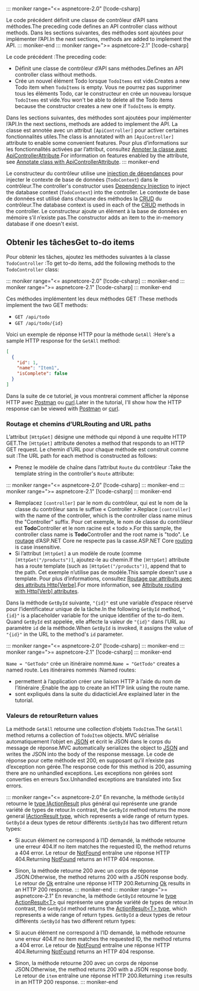 ::: moniker range="<= aspnetcore-2.0"
[!code-csharp[](../../tutorials/first-web-api/samples/2.0/TodoApi/Controllers/TodoController2.cs?name=snippet_todo1)]

<span data-ttu-id="6950a-101">Le code précédent définit une classe de contrôleur d’API sans méthodes.</span><span class="sxs-lookup"><span data-stu-id="6950a-101">The preceding code defines an API controller class without methods.</span></span> <span data-ttu-id="6950a-102">Dans les sections suivantes, des méthodes sont ajoutées pour implémenter l’API.</span><span class="sxs-lookup"><span data-stu-id="6950a-102">In the next sections, methods are added to implement the API.</span></span>
::: moniker-end
::: moniker range=">= aspnetcore-2.1"
[!code-csharp[](../../tutorials/first-web-api/samples/2.1/TodoApi/Controllers/TodoController2.cs?name=snippet_todo1)]

<span data-ttu-id="6950a-103">Le code précédent :</span><span class="sxs-lookup"><span data-stu-id="6950a-103">The preceding code:</span></span>

* <span data-ttu-id="6950a-104">Définit une classe de contrôleur d’API sans méthodes.</span><span class="sxs-lookup"><span data-stu-id="6950a-104">Defines an API controller class without methods.</span></span>
* <span data-ttu-id="6950a-105">Crée un nouvel élément Todo lorsque `TodoItems` est vide.</span><span class="sxs-lookup"><span data-stu-id="6950a-105">Creates a new Todo item when `TodoItems` is empty.</span></span> <span data-ttu-id="6950a-106">Vous ne pourrez pas supprimer tous les éléments Todo, car le constructeur en crée un nouveau lorsque `TodoItems` est vide.</span><span class="sxs-lookup"><span data-stu-id="6950a-106">You won't be able to delete all the Todo items because the constructor creates a new one if `TodoItems` is empty.</span></span>

<span data-ttu-id="6950a-107">Dans les sections suivantes, des méthodes sont ajoutées pour implémenter l’API.</span><span class="sxs-lookup"><span data-stu-id="6950a-107">In the next sections, methods are added to implement the API.</span></span> <span data-ttu-id="6950a-108">La classe est annotée avec un attribut `[ApiController]` pour activer certaines fonctionnalités utiles.</span><span class="sxs-lookup"><span data-stu-id="6950a-108">The class is annotated with an `[ApiController]` attribute to enable some convenient features.</span></span> <span data-ttu-id="6950a-109">Pour plus d’informations sur les fonctionnalités activées par l’attribut, consultez [Annoter la classe avec ApiControllerAttribute](xref:web-api/index#annotate-class-with-apicontrollerattribute).</span><span class="sxs-lookup"><span data-stu-id="6950a-109">For information on features enabled by the attribute, see [Annotate class with ApiControllerAttribute](xref:web-api/index#annotate-class-with-apicontrollerattribute).</span></span>
::: moniker-end

<span data-ttu-id="6950a-110">Le constructeur du contrôleur utilise une [injection de dépendances](xref:fundamentals/dependency-injection) pour injecter le contexte de base de données (`TodoContext`) dans le contrôleur.</span><span class="sxs-lookup"><span data-stu-id="6950a-110">The controller's constructor uses [Dependency Injection](xref:fundamentals/dependency-injection) to inject the database context (`TodoContext`) into the controller.</span></span> <span data-ttu-id="6950a-111">Le contexte de base de données est utilisé dans chacune des méthodes la [CRUD](https://wikipedia.org/wiki/Create,_read,_update_and_delete) du contrôleur.</span><span class="sxs-lookup"><span data-stu-id="6950a-111">The database context is used in each of the [CRUD](https://wikipedia.org/wiki/Create,_read,_update_and_delete) methods in the controller.</span></span> <span data-ttu-id="6950a-112">Le constructeur ajoute un élément à la base de données en mémoire s’il n’existe pas.</span><span class="sxs-lookup"><span data-stu-id="6950a-112">The constructor adds an item to the in-memory database if one doesn't exist.</span></span>

## <a name="get-to-do-items"></a><span data-ttu-id="6950a-113">Obtenir les tâches</span><span class="sxs-lookup"><span data-stu-id="6950a-113">Get to-do items</span></span>

<span data-ttu-id="6950a-114">Pour obtenir les tâches, ajoutez les méthodes suivantes à la classe `TodoController` :</span><span class="sxs-lookup"><span data-stu-id="6950a-114">To get to-do items, add the following methods to the `TodoController` class:</span></span>

::: moniker range="<= aspnetcore-2.0"
[!code-csharp[](../../tutorials/first-web-api/samples/2.0/TodoApi/Controllers/TodoController.cs?name=snippet_GetAll)]
::: moniker-end
::: moniker range=">= aspnetcore-2.1"
[!code-csharp[](../../tutorials/first-web-api/samples/2.1/TodoApi/Controllers/TodoController.cs?name=snippet_GetAll)]
::: moniker-end

<span data-ttu-id="6950a-115">Ces méthodes implémentent les deux méthodes GET :</span><span class="sxs-lookup"><span data-stu-id="6950a-115">These methods implement the two GET methods:</span></span>

* `GET /api/todo`
* `GET /api/todo/{id}`

<span data-ttu-id="6950a-116">Voici un exemple de réponse HTTP pour la méthode `GetAll` :</span><span class="sxs-lookup"><span data-stu-id="6950a-116">Here's a sample HTTP response for the `GetAll` method:</span></span>

```json
[
  {
    "id": 1,
    "name": "Item1",
    "isComplete": false
  }
]
```

<span data-ttu-id="6950a-117">Dans la suite de ce tutoriel, je vous montrerai comment afficher la réponse HTTP avec [Postman](https://www.getpostman.com/) ou [curl](https://curl.haxx.se/docs/manpage.html).</span><span class="sxs-lookup"><span data-stu-id="6950a-117">Later in the tutorial, I'll show how the HTTP response can be viewed with [Postman](https://www.getpostman.com/) or [curl](https://curl.haxx.se/docs/manpage.html).</span></span>

### <a name="routing-and-url-paths"></a><span data-ttu-id="6950a-118">Routage et chemins d’URL</span><span class="sxs-lookup"><span data-stu-id="6950a-118">Routing and URL paths</span></span>

<span data-ttu-id="6950a-119">L’attribut `[HttpGet]` désigne une méthode qui répond à une requête HTTP GET.</span><span class="sxs-lookup"><span data-stu-id="6950a-119">The `[HttpGet]` attribute denotes a method that responds to an HTTP GET request.</span></span> <span data-ttu-id="6950a-120">Le chemin d’URL pour chaque méthode est construit comme suit :</span><span class="sxs-lookup"><span data-stu-id="6950a-120">The URL path for each method is constructed as follows:</span></span>

* <span data-ttu-id="6950a-121">Prenez le modèle de chaîne dans l’attribut `Route` du contrôleur :</span><span class="sxs-lookup"><span data-stu-id="6950a-121">Take the template string in the controller's `Route` attribute:</span></span>

::: moniker range="<= aspnetcore-2.0"
[!code-csharp[](../../tutorials/first-web-api/samples/2.0/TodoApi/Controllers/TodoController.cs?name=TodoController&highlight=3)]
::: moniker-end
::: moniker range=">= aspnetcore-2.1"
[!code-csharp[](../../tutorials/first-web-api/samples/2.1/TodoApi/Controllers/TodoController.cs?name=TodoController&highlight=3)]
::: moniker-end

* <span data-ttu-id="6950a-122">Remplacez `[controller]` par le nom du contrôleur, qui est le nom de la classe du contrôleur sans le suffixe « Controller ».</span><span class="sxs-lookup"><span data-stu-id="6950a-122">Replace `[controller]` with the name of the controller, which is the controller class name minus the "Controller" suffix.</span></span> <span data-ttu-id="6950a-123">Pour cet exemple, le nom de classe du contrôleur est **Todo**Controller et le nom racine est « todo ».</span><span class="sxs-lookup"><span data-stu-id="6950a-123">For this sample, the controller class name is **Todo**Controller and the root name is "todo".</span></span> <span data-ttu-id="6950a-124">Le [routage](xref:mvc/controllers/routing) d’ASP.NET Core ne respecte pas la casse.</span><span class="sxs-lookup"><span data-stu-id="6950a-124">ASP.NET Core [routing](xref:mvc/controllers/routing) is case insensitive.</span></span>
* <span data-ttu-id="6950a-125">Si l’attribut `[HttpGet]` a un modèle de route (comme `[HttpGet("/products")]`, ajoutez-le au chemin.</span><span class="sxs-lookup"><span data-stu-id="6950a-125">If the `[HttpGet]` attribute has a route template (such as `[HttpGet("/products")]`, append that to the path.</span></span> <span data-ttu-id="6950a-126">Cet exemple n’utilise pas de modèle.</span><span class="sxs-lookup"><span data-stu-id="6950a-126">This sample doesn't use a template.</span></span> <span data-ttu-id="6950a-127">Pour plus d’informations, consultez [Routage par attributs avec des attributs Http[Verbe]](xref:mvc/controllers/routing#attribute-routing-with-httpverb-attributes).</span><span class="sxs-lookup"><span data-stu-id="6950a-127">For more information, see [Attribute routing with Http[Verb] attributes](xref:mvc/controllers/routing#attribute-routing-with-httpverb-attributes).</span></span>

<span data-ttu-id="6950a-128">Dans la méthode `GetById` suivante, `"{id}"` est une variable d’espace réservé pour l’identificateur unique de la tâche.</span><span class="sxs-lookup"><span data-stu-id="6950a-128">In the following `GetById` method, `"{id}"` is a placeholder variable for the unique identifier of the to-do item.</span></span> <span data-ttu-id="6950a-129">Quand `GetById` est appelée, elle affecte la valeur de `"{id}"` dans l’URL au paramètre `id` de la méthode.</span><span class="sxs-lookup"><span data-stu-id="6950a-129">When `GetById` is invoked, it assigns the value of `"{id}"` in the URL to the method's `id` parameter.</span></span>

::: moniker range="<= aspnetcore-2.0"
[!code-csharp[](../../tutorials/first-web-api/samples/2.0/TodoApi/Controllers/TodoController.cs?name=snippet_GetByID&highlight=1-2)]
::: moniker-end
::: moniker range=">= aspnetcore-2.1"
[!code-csharp[](../../tutorials/first-web-api/samples/2.1/TodoApi/Controllers/TodoController.cs?name=snippet_GetByID&highlight=1-2)]
::: moniker-end

<span data-ttu-id="6950a-130">`Name = "GetTodo"` crée un itinéraire nommé.</span><span class="sxs-lookup"><span data-stu-id="6950a-130">`Name = "GetTodo"` creates a named route.</span></span> <span data-ttu-id="6950a-131">Les itinéraires nommés :</span><span class="sxs-lookup"><span data-stu-id="6950a-131">Named routes:</span></span>

* <span data-ttu-id="6950a-132">permettent à l’application créer une liaison HTTP à l’aide du nom de l’itinéraire ;</span><span class="sxs-lookup"><span data-stu-id="6950a-132">Enable the app to create an HTTP link using the route name.</span></span>
* <span data-ttu-id="6950a-133">sont expliqués dans la suite du didacticiel.</span><span class="sxs-lookup"><span data-stu-id="6950a-133">Are explained later in the tutorial.</span></span>

### <a name="return-values"></a><span data-ttu-id="6950a-134">Valeurs de retour</span><span class="sxs-lookup"><span data-stu-id="6950a-134">Return values</span></span>

<span data-ttu-id="6950a-135">La méthode `GetAll` retourne une collection d’objets `TodoItem`.</span><span class="sxs-lookup"><span data-stu-id="6950a-135">The `GetAll` method returns a collection of `TodoItem` objects.</span></span> <span data-ttu-id="6950a-136">MVC sérialise automatiquement l’objet en [JSON](https://www.json.org/) et écrit le JSON dans le corps du message de réponse.</span><span class="sxs-lookup"><span data-stu-id="6950a-136">MVC automatically serializes the object to [JSON](https://www.json.org/) and writes the JSON into the body of the response message.</span></span> <span data-ttu-id="6950a-137">Le code de réponse pour cette méthode est 200, en supposant qu’il n’existe pas d’exception non gérée.</span><span class="sxs-lookup"><span data-stu-id="6950a-137">The response code for this method is 200, assuming there are no unhandled exceptions.</span></span> <span data-ttu-id="6950a-138">Les exceptions non gérées sont converties en erreurs 5xx.</span><span class="sxs-lookup"><span data-stu-id="6950a-138">Unhandled exceptions are translated into 5xx errors.</span></span>

::: moniker range="<= aspnetcore-2.0"
<span data-ttu-id="6950a-139">En revanche, la méthode `GetById` retourne le [type IActionResult](xref:web-api/action-return-types#iactionresult-type) plus général qui représente une grande variété de types de retour.</span><span class="sxs-lookup"><span data-stu-id="6950a-139">In contrast, the `GetById` method returns the more general [IActionResult type](xref:web-api/action-return-types#iactionresult-type), which represents a wide range of return types.</span></span> <span data-ttu-id="6950a-140">`GetById` a deux types de retour différents :</span><span class="sxs-lookup"><span data-stu-id="6950a-140">`GetById` has two different return types:</span></span>

* <span data-ttu-id="6950a-141">Si aucun élément ne correspond à l’ID demandé, la méthode retourne une erreur 404.</span><span class="sxs-lookup"><span data-stu-id="6950a-141">If no item matches the requested ID, the method returns a 404 error.</span></span> <span data-ttu-id="6950a-142">Le retour de [NotFound](/dotnet/api/microsoft.aspnetcore.mvc.controllerbase.notfound) entraîne une réponse HTTP 404.</span><span class="sxs-lookup"><span data-stu-id="6950a-142">Returning [NotFound](/dotnet/api/microsoft.aspnetcore.mvc.controllerbase.notfound) returns an HTTP 404 response.</span></span>
* <span data-ttu-id="6950a-143">Sinon, la méthode retourne 200 avec un corps de réponse JSON.</span><span class="sxs-lookup"><span data-stu-id="6950a-143">Otherwise, the method returns 200 with a JSON response body.</span></span> <span data-ttu-id="6950a-144">Le retour de [Ok](/dotnet/api/microsoft.aspnetcore.mvc.controllerbase.ok) entraîne une réponse HTTP 200.</span><span class="sxs-lookup"><span data-stu-id="6950a-144">Returning [Ok](/dotnet/api/microsoft.aspnetcore.mvc.controllerbase.ok) results in an HTTP 200 response.</span></span>
::: moniker-end
::: moniker range=">= aspnetcore-2.1"
<span data-ttu-id="6950a-145">En revanche, la méthode `GetById` retourne le [type ActionResult\<T>](xref:web-api/action-return-types#actionresultt-type) qui représente une grande variété de types de retour.</span><span class="sxs-lookup"><span data-stu-id="6950a-145">In contrast, the `GetById` method returns the [ActionResult\<T> type](xref:web-api/action-return-types#actionresultt-type), which represents a wide range of return types.</span></span> <span data-ttu-id="6950a-146">`GetById` a deux types de retour différents :</span><span class="sxs-lookup"><span data-stu-id="6950a-146">`GetById` has two different return types:</span></span>

* <span data-ttu-id="6950a-147">Si aucun élément ne correspond à l’ID demandé, la méthode retourne une erreur 404.</span><span class="sxs-lookup"><span data-stu-id="6950a-147">If no item matches the requested ID, the method returns a 404 error.</span></span> <span data-ttu-id="6950a-148">Le retour de [NotFound](/dotnet/api/microsoft.aspnetcore.mvc.controllerbase.notfound) entraîne une réponse HTTP 404.</span><span class="sxs-lookup"><span data-stu-id="6950a-148">Returning [NotFound](/dotnet/api/microsoft.aspnetcore.mvc.controllerbase.notfound) returns an HTTP 404 response.</span></span>
* <span data-ttu-id="6950a-149">Sinon, la méthode retourne 200 avec un corps de réponse JSON.</span><span class="sxs-lookup"><span data-stu-id="6950a-149">Otherwise, the method returns 200 with a JSON response body.</span></span> <span data-ttu-id="6950a-150">Le retour de `item` entraîne une réponse HTTP 200.</span><span class="sxs-lookup"><span data-stu-id="6950a-150">Returning `item` results in an HTTP 200 response.</span></span>
::: moniker-end
